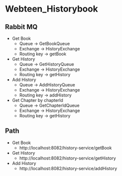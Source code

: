 # Webteen_Historybook
## Rabbit MQ
* Get Book
  * Queue -> GetBookQueue
  * Exchange -> HistoryExchange
  * Routing key -> getBook
* Get History
  * Queue -> GetHistoryQueue
  * Exchange -> HistoryExchange
  * Routing key -> getHistory
* Add History
  * Queue -> AddHistoryQueue
  * Exchange -> HistoryExchange
  * Routing key -> addHistory
* Get Chapter by chapterId
  * Queue -> GetChapterIdQueue
  * Exchange -> HistoryExchange
  * Routing key -> getHistory
## Path
* Get Book
  * http://localhost:8082/history-service/getBook
* Get History
  * http://localhost:8082/history-service/getHistory
* Add History
  * http://localhost:8082/history-service/addHistory
